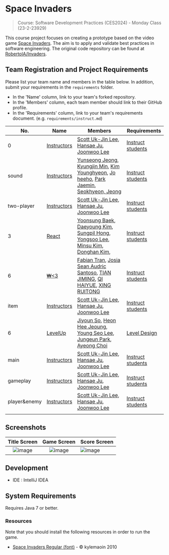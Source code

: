 # Space Invaders

> Course: Software Development Practices (CES2024) - Monday Class (23-2-23929)

This course project focuses on creating a prototype based on the video game [Space Invaders](https://en.wikipedia.org/wiki/Space_Invaders). The aim is to apply and validate best practices in software engineering. The original code repository can be found at [RobertoIA/Invaders](https://github.com/RobertoIA/Invaders).

## Team Registration and Project Requirements

Please list your team name and members in the table below. In addition, submit your requirements in the `requirements` folder.

- In the 'Name' column, link to your team's forked repository.
- In the 'Members' column, each team member should link to their GitHub profile.
- In the 'Requirements' column, link to your team's requirements document. (e.g. `requirements/instruct.md`)

| No. | Name                                | Members                                                                                                                                                                              | Requirements      |
|-----|-------------------------------------|--------------------------------------------------------------------------------------------------------------------------------------------------------------------------------------|-------------------|
| 0   | [Instructors](https://github.com/PurpleBananass/Invaders) | [Scott Uk-Jin Lee](https://github.com/scottukjinlee/scottukjinlee), [Hansae Ju](https://github.com/Verssae/Verssae), [Joonwoo Lee](https://github.com/PurpleBananass/PurpleBananass) | [Instruct students](requirements/instruct.md) |
| sound   | [Instructors](https://github.com/yunsseong/2023_CES2024_SpaceInvaders_GroovyRoom) | [Yunseong Jeong](https://github.com/yunsseong), [Kyungjin Min](https://github.com/KJ-Min), [Kim Younghyeon](https://github.com/kim0hyeon?tab=repositories), [Jo heeho](https://github.com/joheeho), [Park Jaemin](https://github.com/PurpleBananass/PurpleBananass), [Seokhyeon, Jeong](https://github.com/PurpleBananass/PurpleBananass) | [Instruct students](https://github.com/yunsseong/2023_CES2024_SpaceInvaders_GroovyRoom/blob/main/README.md) |
| two-player   | [Instructors](https://github.com/Verssae/Invaders) | [Scott Uk-Jin Lee](https://github.com/scottukjinlee/scottukjinlee), [Hansae Ju](https://github.com/Verssae/Verssae), [Joonwoo Lee](https://github.com/PurpleBananass/PurpleBananass) | [Instruct students](requirements/instruct.md) |
| 3   | [React](https://github.com/bysxx/Invaders) | [Yoonsung Baek](https://github.com/bysxx/bysxx), [Daeyoung Kim](https://github.com/daeyoung0/daeyoung0), [Sungpil Hong](https://github.com/tjdvlf2880/tjdvlf2880), [Yongsoo Lee](https://github.com/dydtn8653/dydtn8653), [Minsu Kim](https://github.com/absolute-LeeDongHee/absolute-LeeDongHee), [Donghan Kim](https://github.com/kim-dong-han/kim-dong-han), | [Instruct students](requirements/react.md) |
| 6   | [₩<3](https://github.com/fabiantran5200/Invaders_Currency) | [Fabian Tran](https://github.com/fabiantran5200), [Josia Sean Audric Santoso](https://github.com/josia-santoso), [TIAN JIMING](https://github.com/TIANjiming07), [QI HAIYUE](https://github.com/KlayQi), [XING RUITONG](https://github.com/XINGRUITONG) | [Instruct students](requirements/instruct.md) |
| item   | [Instructors](https://github.com/Verssae/Invaders) | [Scott Uk-Jin Lee](https://github.com/scottukjinlee/scottukjinlee), [Hansae Ju](https://github.com/Verssae/Verssae), [Joonwoo Lee](https://github.com/PurpleBananass/PurpleBananass) | [Instruct students](requirements/instruct.md) |
|  6  | [LevelUp](https://github.com/oneyVerde/LEVEL_UP.git) | [Jiyoun So](https://github.com/thwldus/thwldus), [Heon Hee Jeoung](https://github.com/oneyVerde/oneyVerde.git), [Young Seo Lee](https://github.com/iyeongseo/iyeongseo.git), [Jungeun Park](https://github.com/je0ng3/je0ng3), [Ayeong Choi](https://github.com/qawse6/qawse6.git) | [Level Design](requirements/level.md) |
| main   | [Instructors](https://github.com/Verssae/Invaders) | [Scott Uk-Jin Lee](https://github.com/scottukjinlee/scottukjinlee), [Hansae Ju](https://github.com/Verssae/Verssae), [Joonwoo Lee](https://github.com/PurpleBananass/PurpleBananass) | [Instruct students](requirements/instruct.md) |
| gameplay   | [Instructors](https://github.com/Verssae/Invaders) | [Scott Uk-Jin Lee](https://github.com/scottukjinlee/scottukjinlee), [Hansae Ju](https://github.com/Verssae/Verssae), [Joonwoo Lee](https://github.com/PurpleBananass/PurpleBananass) | [Instruct students](requirements/instruct.md) |
| player&enemy   | [Instructors](https://github.com/Verssae/Invaders) | [Scott Uk-Jin Lee](https://github.com/scottukjinlee/scottukjinlee), [Hansae Ju](https://github.com/Verssae/Verssae), [Joonwoo Lee](https://github.com/PurpleBananass/PurpleBananass) | [Instruct students](requirements/instruct.md) |
|     |                                     |                                                                                                                                                                                      |                   |


## Screenshots

Title Screen               |  Game Screen              | Score Screen
:-------------------------:|:-------------------------:|:---------
![image](https://user-images.githubusercontent.com/69495129/136980139-7ad6adab-3f11-4711-b0a6-341080aa3361.png)   |  ![image](https://user-images.githubusercontent.com/69495129/136980236-c5d9ef85-f09a-47a7-b9d9-948f7b624002.png)|![image](https://user-images.githubusercontent.com/69495129/136980681-93dcadaf-08cb-48d8-90c9-68c651a115c9.png)


## Development

- IDE : IntelliJ IDEA

## System Requirements
Requires Java 7 or better.

### Resources

Note that you should install the following resources in order to run the game.


- [Space Invaders Regular (font)](http://www.fonts2u.com/space-invaders-regular.font) - &copy; kylemaoin 2010
